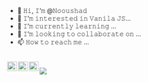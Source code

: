 - 👋 𝙷𝚒, 𝙸’𝚖 @𝙽𝚘𝚘𝚞𝚜𝚑𝚊𝚍
- 👀 𝙸’𝚖 𝚒𝚗𝚝𝚎𝚛𝚎𝚜𝚝𝚎𝚍 𝚒𝚗 𝚅𝚊𝚗𝚒𝚕𝚊 𝙹𝚂...
- 🌱 𝙸’𝚖 𝚌𝚞𝚛𝚛𝚎𝚗𝚝𝚕𝚢 𝚕𝚎𝚊𝚛𝚗𝚒𝚗𝚐 ...
- 💞️ 𝙸’𝚖 𝚕𝚘𝚘𝚔𝚒𝚗𝚐 𝚝𝚘 𝚌𝚘𝚕𝚕𝚊𝚋𝚘𝚛𝚊𝚝𝚎 𝚘𝚗 ...
- 📫 𝙷𝚘𝚠 𝚝𝚘 𝚛𝚎𝚊𝚌𝚑 𝚖𝚎 ...

<br />

<a href="https://www.instagram.com/nm.limon/">
  <img align="left" alt="Noushad M." width="22px" src="https://raw.githubusercontent.com/hussainweb/hussainweb/main/icons/instagram.png" />
</a>
<a href="https://twitter.com/NoushadMostafa">
  <img align="left" alt="Noushad M | Twitter" width="22px" src="https://raw.githubusercontent.com/peterthehan/peterthehan/master/assets/twitter.svg" />
</a>
<a href="https://www.linkedin.com/in/LimonM/">
  <img align="left" alt="Noushad LinkedIN" width="22px" src="https://raw.githubusercontent.com/peterthehan/peterthehan/master/assets/linkedin.svg" />
</a>

![](https://komarev.com/ghpvc/?username=Nooushad)

